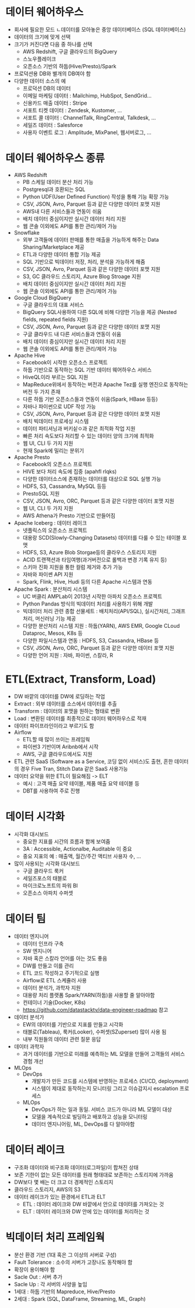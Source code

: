 # 데이터 웨어하우스
- 회사에 필요한 모드 ㄴ데이터를 모아놓은 중앙 데이터베이스 (SQL 데이터베이스)
- 데이터의 크기에 맞게 선택
- 크기가 커진다면 다음 중 하나를 선택
    - AWS Redshift, 구글 클라우드의 BigQuery
    - 스노우플레이크
    - 오픈소스 기반의 하둡(Hive/Presto)/Spark
- 프로덕션용 DB와 별개의 DB여야 함
- 다양한 데이터 소스의 예
    - 프로덕션 DB의 데이터
    - 이메일 마케팅 데이터 : Mailchimp, HubSpot, SendGrid...
    - 신용카드 매출 데이터 : Stripe
    - 서포트 티켓 데이터 : Zendesk, Kustomer, ...
    - 서포트 콜 데이터 : ChannelTalk, RingCentral, Talkdesk, ...
    - 세일즈 데이터 : Salesforce
    - 사용자 이벤트 로그 : Amplitude, MixPanel, 웹서버로그, ...

# 데이터 웨어하우스 종류
- AWS Redshift
    - PB 스케일 데이터 분산 처리 가능
    - Postgresql과 호환되는 SQL
    - Python UDF(User Defined Function) 작성을 통해 기능 확장 가능
    - CSV, JSON, Avro, Parquet 등과 같은 다양한 데이터 포맷 지원
    - AWS내 다른 서비스들과 연동이 쉬움
    - 배치 데이터 중심이지만 실시간 데이터 처리 지원
    - 웹 콘솔 이외에도 API를 통한 관리/제어 가능
- Snowflake
    - 외부 고객들에 데이터 판매를 통한 매출을 가능하게 해주는 Data Sharing/Marketplace 제공
    - ETL과 다양한 데이터 통합 기능 제공
    - SQL 기반으로 빅데이터 저장, 처리, 분석을 가능하게 해줌
    - CSV, JSON, Avro, Parquet 등과 같은 다양한 데이터 포맷 지원
    - S3, GC 클라우드 스토리지, Azure Blog Stroage 지원
    - 배치 데이터 중심이지만 실시간 데이터 처리 지원
    - 웹 콘솔 이외에도 API를 통한 관리/제어 가능
- Google Cloud BigQuery
    - 구글 클라우드의 대표 서비스
    - BigQuery SQL사용하여 다른 SQL에 비해 다양한 기능을 제공 (Nested fields, repeated fields 지원)
    - CSV, JSON, Avro, Parquet 등과 같은 다양한 데이터 포맷 지원
    - 구글 클라우드 내 다른 서비스들과 연동이 쉬움
    - 배치 데이터 중심이지만 실시간 데이터 처리 지원
    - 웹 콘솔 이외에도 API를 통한 관리/제어 가능
- Apache Hive
    - Facebook이 시작한 오픈소스 프로젝트
    - 하둡 기반으로 동작하는 SQL 기반 데이터 웨어하우스 서비스
    - HiveQL이라 부르는 SQL 지원
    - MapReduce위에서 동작하는 버전과 Apache Tez를 실행 엔진으로 동작하는 버전 두 가지 존재
    - 다른 하둡 기반 오픈소스들과 연동이 쉬움(Spark, HBase 등등)
    - 자바나 파이썬으로 UDF 작성 가능
    - CSV, JSON, Avro, Parquet 등과 같은 다양한 데이터 포맷 지원
    - 배치 빅데이터 프로세싱 시스템
    - 데이터 파티셔닝과 버키싵ㅇ과 같은 최적화 작업 지원
    - 빠른 처리 속도보다 처리할 수 있는 데이터 양의 크기에 최적화
    - 웹 UI, CLI 두 가지 지원
    - 현재 Spark에 밀리는 분위기
- Apache Presto
    - Facebook의 오픈소스 프로젝트
    - HIVE 보다 처리 속도에 집중 (apahfl rlqks)
    - 다양한 데이터소스에 존재하는 데이터를 대상으로 SQL 실행 가능
    - HDFS, S3, Cassandra, MySQL 등등
    - PrestoSQL 지원
    - CSV, JSON, Avro, ORC, Parquet 등과 같은 다양한 데이터 포맷 지원
    - 웹 UI, CLI 두 가지 지원
    - AWS Athena가 Presto 기반으로 만들어짐
- Apache Iceberg : 데이터 레이크
    - 넷플릭스의 오픈소스 프로젝트
    - 대용랑 SCD(Slowly-Changing Datasets) 데이터를 다룰 수 있는 테이블 포맷
    - HDFS, S3, Azure Blob Storgae등의 클라우스 스토리지 지원
    - ACID 트랜잭션과 타임여행(과거버전으로 롤백과 변경 기록 유지 등)
    - 스키마 진화 지원을 통한 컬럼 제거와 추가 가능
    - 자바와 파이쎤 API 지원
    - Spark, Flink, Hive, Hudi 등의 다른 Apache 시스템과 연동
- Apache Spark : 분산처리 시스템
    - UC 버클리 AMPLab이 2013년 시작한 아파치 오픈소스 프로젝트
    - Python Pandas 방식의 빅데이터 처리를 사용하기 위해 개발
    - 빅데이터 처리 관련 종합 선물세트 : 배치처리(API/SQL), 실시간처리, 그래프 처리, 머신러닝 기능 제공
    - 다양한 분산처리 시스템 지원 : 하둡(YARN), AWS EMR, Google CLoud Dataproc, Mesos, K8s 등
    - 다양한 파일시스템과 연동 : HDFS, S3, Cassandra, HBase 등
    - CSV, JSON, Avro, ORC, Parquet 등과 같은 다양한 데이터 포맷 지원
    - 다양한 언어 지원 : 자바, 파이썬, 스칼라, R

# ETL(Extract, Transform, Load)
- DW 바깥의 데이터를 DW에 로딩하는 작업
- Extract : 외부 데이터를 소스에서 데이터를 추출
- Transform : 데이터의 포맷을 원하는 형태로 변환
- Load : 변환된 데이터를 최종적으로 데이터 웨어하우스로 적재
- 데이터 파이프라인이라고 부르기도 함
- Airflow
    - ETL할 때 많이 쓰이는 프레임웍
    - 파이썬3 기반이며 Aribnb에서 시작
    - AWS, 구글 클라우드에서도 지원
- ETL 관련 SaaS (Software as a Service, 코딩 없이 서비스)도 출현, 흔한 데이터의 경우 Five Tran, Stitch Data 같은 SaaS 사용가능
- 데이터 요약을 위한 ETL이 필요해짐 -> ELT
    - 예시 : 고객 매출 요약 테이블, 제품 매출 요약 테이블 등
    - DBT를 사용하여 주로 진행

# 데이터 시각화
- 시각화 대시보드
    - 중요한 지표를 시간의 흐름과 함께 보여줌
    - 3A : Accessible, Actionalbe, Auditable 이 중요
    - 중요 지표의 예 : 매출액, 월간/주간 액티브 사용자 수, ...
- 많이 사용되는 시각화 대시보드
    - 구글 클라우드 룩커
    - 세일즈포스의 태블로
    - 마이크로노프트의 파워 BI
    - 오픈소스 아파치 수퍼셋

# 데이터 팀
- 데이터 엔지니어
    - 데이터 인프라 구축
    - SW 엔지니어
    - 자바 혹은 스칼라 언어를 아는 것도 좋음
    - DW를 만들고 이를 관리
    - ETL 코드 작성하고 주기적으로 실행
    - Airflow로 ETL 스케쥴러 사용
    - 데이터 분석가, 과학자 지원
    - 대용량 처리 플랫폼 Spark/YARN(하둡)을 사용할 줄 알아야함
    - 컨테이너 기술(Docker, K8s)
    - https://github.com/datastacktv/data-engineer-roadmap 참고
- 데이터 분석가
    - EW의 데이터를 기반으로 지표를 만들고 시각화
    - 태블로(Tableau), 룩커(Looker), 수퍼셋(SZuperset) 많이 사용 됨
    - 내부 직원들의 데이터 관련 질문 응답
- 데이터 과학자
    - 과거 데이터를 기반으로 미래를 예측하는 ML 모델을 만들어 고객들의 서비스 경험 개선
- MLOps
    - DevOps
        - 개발자가 만든 코드를 시스템에 반영하는 프로세스 (CI/CD, deployment)
        - 시스템이 제대로 동작하는지 모니터링 그리고 이슈감지시 escalation 프로세스
    - MLOps
        - DevOps가 하는 일과 동일. 서비스 코드가 아니라 ML 모델이 대상
        - 모델을 계속적으로 빌딩하고 배포하고 성능을 모니터링
        - 데이터 엔지니어링, ML, DevOps를 다 알아야함

# 데이터 레이크
- 구조화 데이터와 비구조화 데이터(로그파일)이 합쳐진 상태
- 보존 기한이 없는 모든 데이터를 원래 형태대로 보존하는 스토리지에 가까움
- DW보다 몇 배는 더 크고 더 경제적인 스토리지
- 클라우드 스토리지, AWS의 S3
- 데이터 레이크가 있는 환경에서 ETL과 ELT
    - ETL : 데이터 레이크와 DW 바깥에서 안으로 데이텨를 가져오는 것
    - ELT : 데이터 레이크와 DW 안에 있는 데이터를 처리하는 것

# 빅데이터 처리 프레임웍
- 분산 환경 기반 (1대 혹은 그 이상의 서버로 구성)
- Fault Tolerance : 소수의 서버가 고장나도 동작해야 함
- 확장이 용이해야 함
- Sacle Out : 서버 추가
- Sacle Up : 각 서버의 사양을 높임
- 1세대 : 하둡 기반의 Mapreduce, Hive/Presto
- 2세대 : Spark (SQL, DataFrame, Streaming, ML, Graph)